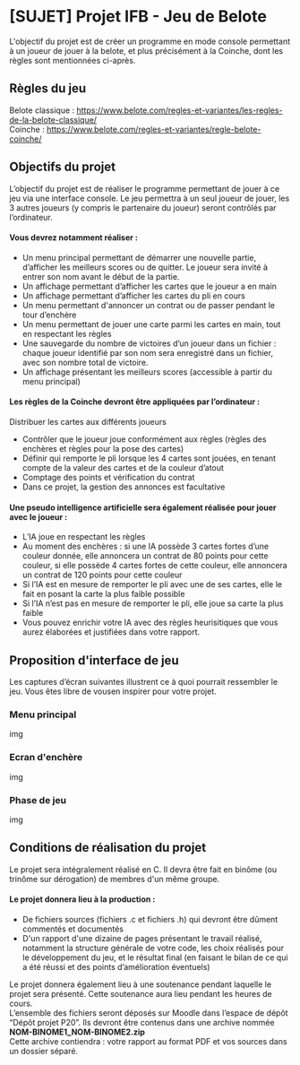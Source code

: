 # [SUJET] Projet IFB - Jeu de Belote
L'objectif du projet est de créer un programme en mode console permettant à un joueur de jouer à la belote, et plus précisément à la Coinche, dont les règles sont mentionnées ci-après.

## Règles du jeu
Belote classique : https://www.belote.com/regles-et-variantes/les-regles-de-la-belote-classique/  
Coinche : https://www.belote.com/regles-et-variantes/regle-belote-coinche/  

## Objectifs du projet
L’objectif du projet est de réaliser le programme permettant de jouer à ce jeu via une interface console. Le jeu permettra à un seul joueur de jouer, les 3 autres joueurs (y compris le partenaire du joueur) seront contrôlés par l’ordinateur.

#### Vous devrez notamment réaliser :
- Un menu principal permettant de démarrer une nouvelle partie, d’afficher les meilleurs scores ou de quitter. Le joueur sera invité à entrer son nom avant le début de la partie.
- Un affichage permettant d’afficher les cartes que le joueur a en main
- Un affichage permettant d’afficher les cartes du pli en cours
- Un menu permettant d'annoncer un contrat ou de passer pendant le tour d’enchère
- Un menu permettant de jouer une carte parmi les cartes en main, tout en respectant les règles
- Une sauvegarde du nombre de victoires d’un joueur dans un fichier : chaque joueur identifié par son nom sera enregistré dans un fichier, avec son nombre total de victoire.
- Un affichage présentant les meilleurs scores (accessible à partir du menu principal) 

#### Les règles de la Coinche devront être appliquées par l’ordinateur :
Distribuer les cartes aux différents joueurs
- Contrôler que le joueur joue conformément aux règles (règles des enchères et règles pour la pose des cartes)
- Définir qui remporte le pli lorsque les 4 cartes sont jouées, en tenant compte de la valeur des cartes et de la couleur d’atout
- Comptage des points et vérification du contrat
- Dans ce projet, la gestion des annonces est facultative

#### Une pseudo intelligence artificielle sera également réalisée pour jouer avec le joueur :
- L’IA joue en respectant les règles
- Au moment des enchères : si une IA possède 3 cartes fortes d’une couleur donnée, elle annoncera un contrat de 80 points pour cette couleur, si elle possède 4 cartes fortes de cette couleur, elle annoncera un contrat de 120 points pour cette couleur
- Si l’IA est en mesure de remporter le pli avec une de ses cartes, elle le fait en posant la carte la plus faible possible
- Si l’IA n’est pas en mesure de remporter le pli, elle joue sa carte la plus faible
- Vous pouvez enrichir votre IA avec des règles heurisitiques que vous aurez élaborées et justifiées dans votre rapport.

## Proposition d'interface de jeu
Les captures d’écran suivantes illustrent ce à quoi pourrait ressembler le jeu. Vous êtes libre de vousen inspirer pour votre projet.

### Menu principal
img
### Ecran d'enchère
img
### Phase de jeu
img

## Conditions de réalisation du projet
Le projet sera intégralement réalisé en C. Il devra être fait en binôme (ou trinôme sur dérogation) de membres d'un même groupe.

#### Le projet donnera lieu à la production :
- De fichiers sources (fichiers .c et fichiers .h) qui devront être dûment commentés et documentés
- D'un rapport d'une dizaine de pages présentant le travail réalisé, notamment la structure générale de votre code, les choix réalisés pour le développement du jeu, et le résultat final (en faisant le bilan de ce qui a été réussi et des points d’amélioration éventuels)

Le projet donnera également lieu à une soutenance pendant laquelle le projet sera présenté. Cette soutenance aura lieu pendant les heures de cours.  
L’ensemble des fichiers seront déposés sur Moodle dans l’espace de dépôt “Dépôt projet P20”. Ils devront être contenus dans une archive nommée **NOM-BINOME1_NOM-BINOME2.zip**  
Cette archive contiendra : votre rapport au format PDF et vos sources dans un dossier séparé.  
